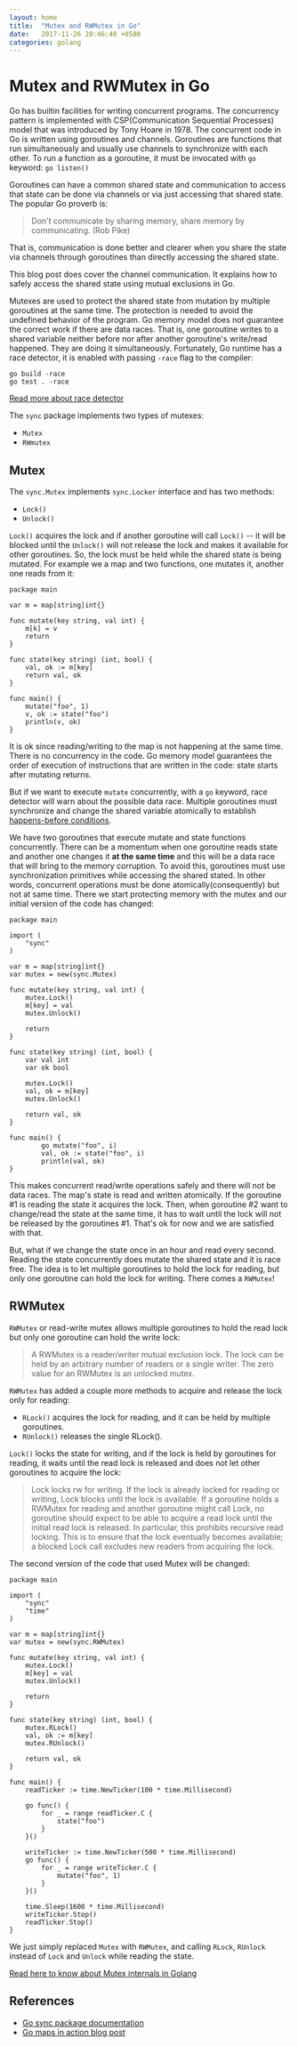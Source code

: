 ```yaml
---
layout: home
title:  "Mutex and RWMutex in Go"
date:   2017-11-26 20:46:40 +0500
categories: golang
---
```


# Mutex and RWMutex in Go

Go has builtin facilities for writing concurrent programs.
The concurrency pattern is implemented with CSP(Communication Sequential Processes) model that was introduced by Tony Hoare in 1978.
The concurrent code in Go is written using goroutines and channels.
Goroutines are functions that run simultaneously and usually use channels to synchronize with each other.
To run a function as a goroutine, it must be invocated with `go` keyword: `go listen()`

Goroutines can have a common shared state and communication to access that state can be done via channels or via just accessing that shared state.
The popular Go proverb is:
> Don't communicate by sharing memory, share memory by communicating. (Rob Pike)

That is, communication is done better and clearer when you share the state via channels through goroutines than directly accessing the shared state.

This blog post does cover the channel communication.
It explains how to safely access the shared state using mutual exclusions in Go.

Mutexes are used to protect the shared state from mutation by multiple goroutines at the same time.
The protection is needed to avoid the undefined behavior of the program.
Go memory model does not guarantee the correct work if there are data races.
That is, one goroutine writes to a shared variable neither before nor after another goroutine's write/read happened. They are doing it simultaneously.
Fortunately, Go runtime has a race detector, it is enabled with passing `-race` flag to the compiler:

```Golang
go build -race
go test . -race
```

[Read more about race detector](https://golang.org/doc/articles/race_detector.html)

The `sync` package implements two types of mutexes:

* `Mutex`
* `RWmutex`

## Mutex

The `sync.Mutex` implements `sync.Locker` interface and has two methods:

* `Lock()`
* `Unlock()`

`Lock()` acquires the lock and if another goroutine will call `Lock()` -- it will be blocked
until the `Unlock()` will not release the lock and makes it available for other goroutines.
So, the lock must be held while the shared state is being mutated.
For example we a map and two functions, one mutates it, another one reads from it:

```Golang
package main

var m = map[string]int{}

func mutate(key string, val int) {
    m[k] = v
    return
}

func state(key string) (int, bool) {
    val, ok := m[key]
    return val, ok
}

func main() {
    mutate("foo", 1)
    v, ok := state("foo")
    println(v, ok)
}
```

It is ok since reading/writing to the map is not happening at the same time. There is no concurrency in the code.
Go memory model guarantees the order of execution of instructions that are written in the code:
state starts after mutating returns.

But if we want to execute `mutate` concurrently, with a `go` keyword, race detector will warn about the possible data race.
Multiple goroutines must synchronize and change the shared variable atomically to establish [happens-before conditions](https://golang.org/ref/mem#tmp_2).

We have two goroutines that execute mutate and state functions concurrently.
There can be a momentum when one goroutine reads state and another one changes it **at the same time**
and this will be a data race that will bring to the memory corruption.
To avoid this, goroutines must use synchronization primitives while accessing the shared stated.
In other words, concurrent operations must be done atomically(consequently) but not at same time.
There we start protecting memory with the mutex and our initial version of the code has changed:

```Golang
package main

import (
    "sync"
)

var m = map[string]int{}
var mutex = new(sync.Mutex)

func mutate(key string, val int) {
    mutex.Lock()
    m[key] = val
    mutex.Unlock()

    return
}

func state(key string) (int, bool) {
    var val int
    var ok bool

    mutex.Lock()
    val, ok = m[key]
    mutex.Unlock()

    return val, ok
}

func main() {
        go mutate("foo", i)
        val, ok := state("foo", i)
        println(val, ok)
}
```

This makes concurrent read/write operations safely and there will not be data races.
The map's state is read and written atomically.
If the goroutine #1 is reading the state it acquires the lock.
Then, when goroutine #2 want to change/read the state at the same time,
it has to wait until the lock will not be released by the goroutines #1.
That's ok for now and we are satisfied with that.

But, what if we change the state once in an hour and read every second.
Reading the state concurrently does mutate the shared state and it is race free.
The idea is to let multiple goroutines to hold the lock for reading,
but only one goroutine can hold the lock for writing.
There comes a `RWMutex`!

## RWMutex

`RWMutex` or read-write mutex allows multiple goroutines to hold the read lock but only one goroutine can hold the write lock:

>A RWMutex is a reader/writer mutual exclusion lock. The lock can be held by an arbitrary number of readers or a single writer. The zero value for an RWMutex is an unlocked mutex.

`RWMutex` has added a couple more methods to acquire and release the lock only for reading:

* `RLock()` acquires the lock for reading, and it can be held by multiple goroutines.
* `RUnlock()` releases the single RLock().

`Lock()` locks the state for writing, and if the lock is held by goroutines for reading,
it waits until the read lock is released and does not let other goroutines to acquire the lock:

>Lock locks rw for writing. If the lock is already locked for reading or writing, Lock blocks until the lock is available.
>If a goroutine holds a RWMutex for reading and another goroutine might call Lock, no goroutine should expect to be able to acquire a read lock until the initial read lock is released. In particular, this prohibits recursive read locking. This is to ensure that the lock eventually becomes available; a blocked Lock call excludes new readers from acquiring the lock.

The second version of the code that used Mutex will be changed:

```Golang
package main

import (
    "sync"
    "time"
)

var m = map[string]int{}
var mutex = new(sync.RWMutex)

func mutate(key string, val int) {
    mutex.Lock()
    m[key] = val
    mutex.Unlock()

    return
}

func state(key string) (int, bool) {
    mutex.RLock()
    val, ok := m[key]
    mutex.RUnlock()

    return val, ok
}

func main() {
    readTicker := time.NewTicker(100 * time.Millisecond)

    go func() {
        for _ = range readTicker.C {
            state("foo")
        }
    }()

    writeTicker := time.NewTicker(500 * time.Millisecond)
    go func() {
        for _ = range writeTicker.C {
            mutate("foo", 1)
        }
    }()

    time.Sleep(1600 * time.Millisecond)
    writeTicker.Stop()
    readTicker.Stop()
}
```

We just simply replaced `Mutex` with `RWMutex`, and calling `RLock`, `RUnlock` instead of `Lock` and `Unlock` while reading the state.

[Read here to know about Mutex internals in Golang](https://medium.com/golangspec/sync-rwmutex-ca6c6c3208a0)

## References

* [Go sync package documentation](https://godoc.org/sync)
* [Go maps in action blog post](https://blog.golang.org/go-maps-in-action#TOC_6.)